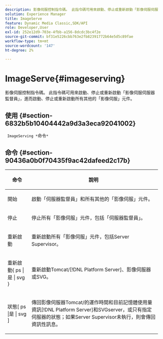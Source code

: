 ```yaml
---
description: 影像伺服控制指令碼。 此指令碼可用來啟動、停止或重新啟動「影像伺服伺服器監督員」，進而啟動、停止或重新啟動所有其他的「影像伺服」元件。
solution: Experience Manager
title: ImageServe
feature: Dynamic Media Classic,SDK/API
role: Developer,User
exl-id: 252e12d9-703e-4fbb-a156-8dcdc3bc4f2e
source-git-commit: bf31e5226cbb763e2fb82391772b64e5d5c89fae
workflow-type: tm+mt
source-wordcount: '147'
ht-degree: 2%

---
```


# ImageServe{#imageserving}

影像伺服控制指令碼。 此指令碼可用來啟動、停止或重新啟動「影像伺服伺服器監督員」，進而啟動、停止或重新啟動所有其他的「影像伺服」元件。

## 使用 {#section-6832b5b10404442a9d3a3eca92041002}

` ImageServing *`命令`*`

## 命令 {#section-90436a0b0f70435f9ac42dafeed2c17b}

<table id="table_692C6A043F9747C88929FF20373EC88C"> 
 <thead> 
  <tr> 
   <th colname="col1" class="entry"> <p>命令 </p> </th> 
   <th colname="col2" class="entry"> <p>說明 </p> </th> 
  </tr> 
 </thead>
 <tbody> 
  <tr> 
   <td colname="col1"> <p> <span class="codeph"> 開始 </span> </p> </td> 
   <td colname="col2"> <p> 啟動「伺服器監督員」和所有其他的「影像伺服」元件。 </p> </td> 
  </tr> 
  <tr> 
   <td colname="col1"> <p> <span class="codeph"> 停止 </span> </p> </td> 
   <td colname="col2"> <p> 停止所有「影像伺服」元件，包括「伺服器監督員」。 </p> </td> 
  </tr> 
  <tr> 
   <td colname="col1"> <p> <span class="codeph"> 重新啟動 </span> </p> </td> 
   <td colname="col2"> <p>重新啟動所有「影像伺服」元件，包括Server Supervisor。 </p> </td> 
  </tr> 
  <tr> 
   <td colname="col1"> <p> <span class="codeph"> 重新啟動{ ps |是 | svg } </span> </p> </td> 
   <td colname="col2"> <p> 重新啟動Tomcat/[!DNL Platform Server]、影像伺服器或SVG。 </p> </td> 
  </tr> 
  <tr> 
   <td colname="col1"> <p> <span class="codeph"> 狀態[ ps |是 | svg ] </span> </p> </td> 
   <td colname="col2"> <p>傳回影像伺服器Tomcat/的運作時間和目前記憶體使用量資訊[!DNL Platform Server]和SVGserver，或只有指定伺服器的狀態；如果Server Supervisor未執行，則會傳回資訊性訊息。 </p> </td> 
  </tr> 
 </tbody> 
</table>
